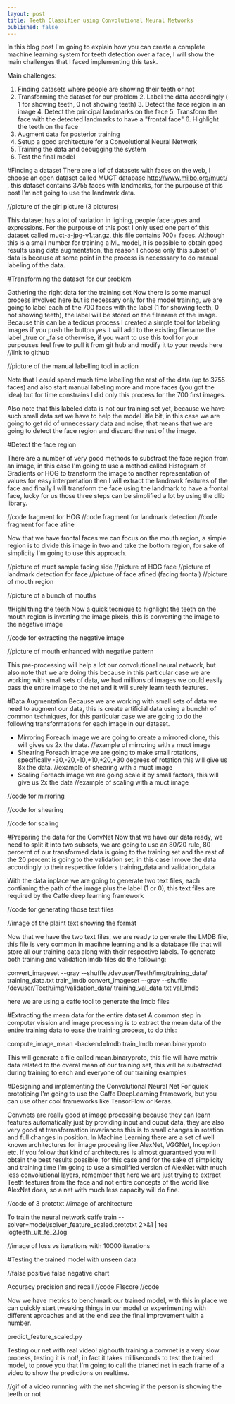 ```yaml
---
layout: post
title: Teeth Classifier using Convolutional Neural Networks
published: false
---
```


In this blog post I'm going to explain how you can create a complete machine learning system for teeth detection over a face, I will show the main challenges that I faced implementing this task.

Main challenges:
1. Finding datasets where people are showing their teeth or not
3. Transforming the dataset for our problem
	2. Label the data accordingly ( 1 for showing teeth, 0 not showing teeth)
	3. Detect the face region in an image
	4. Detect the principal landmarks on the face
	5. Transform the face with the detected landmarks to have a "frontal face"
	6. Highlight the teeth on the face
7. Augment data for posterior training
8. Setup a good architecture for a Convolutional Neural Network
9. Training the data and debugging the system
10. Test the final model

#Finding a dataset
There are a lof of datasets with faces on the web, I choose an open dataset called MUCT database http://www.milbo.org/muct/ , this dataset contains 3755 faces with landmarks, for the purpouse of this post I'm not going to use the landmark data.

//picture of the girl picture (3 pictures)

This dataset has a lot of variation in lighing, people face types and expressions. For the purpouse of this post I only used one part of this dataset called muct-a-jpg-v1.tar.gz, this file contains 700+ faces. Although this is a small number for training a ML model, it is possible to obtain good results using data augmentation, the reason I choose only this subset of data is because at some point in the process is necesssary to do manual labeling of the data.

#Transforming the dataset for our problem

Gathering the right data for the training set
Now there is some manual process involved here but is necessary only for the model training, we are going to label each of the 700 faces with the label (1 for showing teeth, 0 not showing teeth), the label will be stored on the filename of the image. Because this can be a tedious process I created a simple tool for labeling images if you push the button yes it will add to the existing filename the label _true or _false otherwise, if you want to use this tool for your purpouses feel free to pull it from git hub and modify it to your needs here //link to github 

//picture of the manual labelling tool in action

Note that I could spend much time labelling the rest of the data (up to 3755 faces) and also start manual labeling more and more faces (you got the idea) but for time constrains I did only this process for the 700 first images.

Also note that this labeled data is not our training set yet, because we have such small data set we have to help the model litle bit, in this case we are going to get rid of unnecessary data and noise, that means that we are going to detect the face region and discard the rest of the image.

#Detect the face region

There are a number of very good methods to substract the face region from an image, in this case I'm going to use a method called Histogram of Gradients or HOG to transform the image to another representation of values for easy interpretation then I will extract the landmark features of the face and finally I will transform the face using the landmark to have a frontal face, lucky for us those three steps can be simplified a lot by using the dlib library.

//code fragment for HOG
//code fragment for landmark detection
//code fragment for face afine

Now that we have frontal faces we can focus on the mouth region, a simple region is to divide this image in two and take the bottom region, for sake of simplicity I'm going to use this approach.

//picture of muct sample facing side
//picture of HOG face
//picture of landmark detection for face
//picture of face afined (facing frontal)
//picture of mouth region 

//picture of a bunch of mouths

#Highlithing the teeth 
Now a quick tecnique to highlight the teeth on the mouth region is inverting the image pixels, this is converting the image to the negative image

//code for extracting the negative image

//picture of mouth enhanced with negative pattern

This pre-processing will help a lot our convolutional neural network, but also note that we are doing this because in this particular case we are working with small sets of data, we had millions of images we could easily pass the entire image to the net and it will surely learn teeth features.

#Data Augmentation
Because we are working with small sets of data we need to augment our data, this is create artificial data using a bunchh of common techniques, for this particular case we are going to do the following transformations for each image in our dataset.

* Mirroring
Foreach image we are going to create a mirrored clone, this will gives us 2x the data.
//example of mirroring with a muct image
* Shearing
Foreach image we are going to make small rotations, specifically -30,-20,-10,+10,+20,+30 degrees of rotation this will give us 8x the data.
//example of shearing with a muct image
* Scaling
Foreach image we are going scale it by small factors, this will give us 2x the data
//example of scaling with a muct image

//code for mirroring

//code for shearing

//code for scaling

#Preparing the data for the ConvNet
Now that we have our data ready, we need to split it into two subsets, we are going to use an 80/20 rule, 80 percernt of our transformed data is going to the training set and the rest of the 20 percent is going to the validation set, in this case I move the data accordingly to their respective folders training_data and validation_data

With the data inplace we are going to generate two text files, each contianing the path of the image plus the label (1 or 0),  this text files are required by the Caffe deep learning framework

//code for generating those text files

//image of the plaint text showing the format

Now that we have the two text files, we are ready to generate the LMDB file, this file is very common in macihne learning and is a database file that will store all our training data along with their respective labels.
To generate both training and validation lmdb files do the following:

convert_imageset --gray --shuffle /devuser/Teeth/img/training_data/ training_data.txt train_lmdb
convert_imageset --gray --shuffle /devuser/Teeth/img/validation_data/ training_val_data.txt val_lmdb

here we are using a caffe tool to generate the lmdb files

#Extracting the mean data for the entire dataset
A common step in computer vission and image processing is to extract the mean data of the entire training data to ease the training process, to do this:

compute_image_mean -backend=lmdb train_lmdb mean.binaryproto

This will generate a file called mean.binaryproto, this file will have matrix data related to the overal mean of our training set, this will be substracted during training to each and everyone of our training examples

#Designing and implementing the Convolutional Neural Net
For quick prototiping I'm going to use the Caffe DeepLearning framework, but you can use other cool frameworks like TensorFlow or Keras.

Convnets are really good at image processing because they can learn features automatically just by providing input and ouput data, they are also very good at transformation invariances this is to small changes in rotation and full changes in position.
In Machine Learning there are a set of well known architectures for image procesing like AlexNet, VGGNet, Inception etc. If you follow that kind of architectures is almost guaranteed you will obtain the best results possible, for this case and for the sake of simplicity and training time I'm going to use a simplified version of AlexNet with much less convolutional layers, remember that here we are just trying to extract Teeth features from the face and not entire concepts of the world like AlexNet does, so a net with much less capacity will do fine.

//code of 3 prototxt
//image of architecture

To train the neural network
caffe train --solver=model/solver_feature_scaled.prototxt 2>&1 | tee logteeth_ult_fe_2.log


//image of loss vs iterations with 10000 iterations

#Testing the trained model with unseen data

//false positive false negative chart

Accuracy precision and recall
//code
F1score
//code

Now we have metrics to benchmark our trained model, with this in place we can quickly start tweaking things in our model or experimenting with different aproaches and at the end see the final improvement with a number.


predict_feature_scaled.py



Testing our net with real video!
alghouth training a convnet is a very slow process, testing it is not!, in fact it takes milliseconds to test the trained model, to prove you that I'm going to call the trianed net in each frame of a video to show the predictions on realtime.

//gif of a video runnning with the net showing if the person is showing the teeth or not
